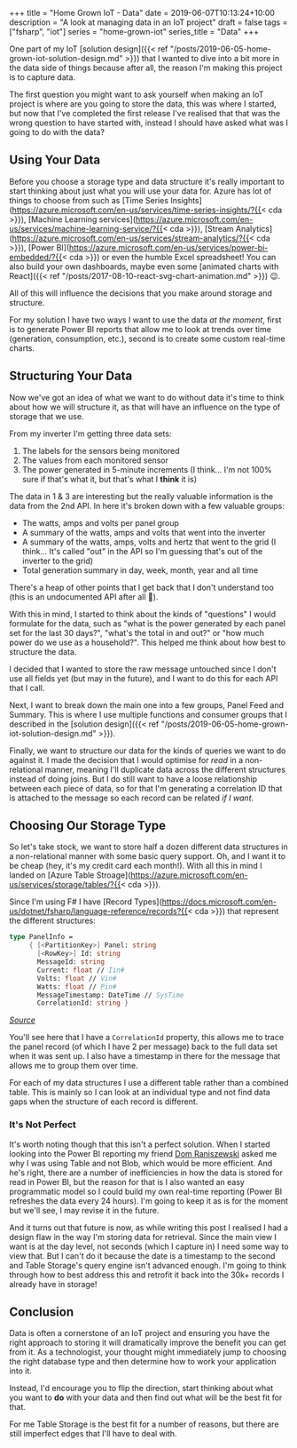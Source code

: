 +++
title = "Home Grown IoT - Data"
date = 2019-06-07T10:13:24+10:00
description = "A look at managing data in an IoT project"
draft = false
tags = ["fsharp", "iot"]
series = "home-grown-iot"
series_title = "Data"
+++

One part of my IoT [solution design]({{< ref "/posts/2019-06-05-home-grown-iot-solution-design.md" >}}) that I wanted to dive into a bit more in the data side of things because after all, the reason I'm making this project is to capture data.

The first question you might want to ask yourself when making an IoT project is where are you going to store the data, this was where I started, but now that I've completed the first release I've realised that that was the wrong question to have started with, instead I should have asked what was I going to do with the data?

## Using Your Data

Before you choose a storage type and data structure it's really important to start thinking about just what you will use your data for. Azure has lot of things to choose from such as [Time Series Insights](https://azure.microsoft.com/en-us/services/time-series-insights/?{{< cda >}}), [Machine Learning services](https://azure.microsoft.com/en-us/services/machine-learning-service/?{{< cda >}}), [Stream Analytics](https://azure.microsoft.com/en-us/services/stream-analytics/?{{< cda >}}), [Power BI](https://azure.microsoft.com/en-us/services/power-bi-embedded/?{{< cda >}}) or even the humble Excel spreadsheet! You can also build your own dashboards, maybe even some [animated charts with React]({{< ref "/posts/2017-08-10-react-svg-chart-animation.md" >}}) 😉.

All of this will influence the decisions that you make around storage and structure.

For my solution I have two ways I want to use the data _at the moment_, first is to generate Power BI reports that allow me to look at trends over time (generation, consumption, etc.), second is to create some custom real-time charts.

## Structuring Your Data

Now we've got an idea of what we want to do without data it's time to think about how we will structure it, as that will have an influence on the type of storage that we use.

From my inverter I'm getting three data sets:

1. The labels for the sensors being monitored
2. The values from each monitored sensor
3. The power generated in 5-minute increments (I think... I'm not 100% sure if that's what it, but that's what I **think** it is)

The data in 1 & 3 are interesting but the really valuable information is the data from the 2nd API. In here it's broken down with a few valuable groups:

* The watts, amps and volts per panel group
* A summary of the watts, amps and volts that went into the inverter
* A summary of the watts, amps, volts and hertz that went to the grid (I think... It's called "out" in the API so I'm guessing that's out of the inverter to the grid)
* Total generation summary in day, week, month, year and all time

There's a heap of other points that I get back that I don't understand too (this is an undocumented API after all 🤣).

With this in mind, I started to think about the kinds of "questions" I would formulate for the data, such as "what is the power generated by each panel set for the last 30 days?", "what's the total in and out?" or "how much power do we use as a household?". This helped me think about how best to structure the data.

I decided that I wanted to store the raw message untouched since I don't use all fields yet (but may in the future), and I want to do this for each API that I call.

Next, I want to break down the main one into a few groups, Panel Feed and Summary. This is where I use multiple functions and consumer groups that I described in the [solution design]({{< ref "/posts/2019-06-05-home-grown-iot-solution-design.md" >}}).

Finally, we want to structure our data for the kinds of queries we want to do against it. I made the decision that I would optimise for _read_ in a non-relational manner, meaning I'll duplicate data across the different structures instead of doing joins. But I do still want to have a loose relationship between each piece of data, so for that I'm generating a correlation ID that is attached to the message so each record can be related _if I want_.

## Choosing Our Storage Type

So let's take stock, we want to store half a dozen different data structures in a non-relational manner with some basic query support. Oh, and I want it to be cheap (hey, it's my credit card each month!). With all this in mind I landed on [Azure Table Stroage](https://azure.microsoft.com/en-us/services/storage/tables/?{{< cda >}}).

Since I'm using F# I have [Record Types](https://docs.microsoft.com/en-us/dotnet/fsharp/language-reference/records?{{< cda >}}) that represent the different structures:

```fsharp
type PanelInfo =
     { [<PartitionKey>] Panel: string
       [<RowKey>] Id: string
       MessageId: string
       Current: float // Iin#
       Volts: float // Vin#
       Watts: float // Pin#
       MessageTimestamp: DateTime // SysTime
       CorrelationId: string }
```

[_Source_](https://github.com/aaronpowell/sunshine/blob/3369c32d7f657ba1b4c80650a8534a97738edc81/src/Sunshine.Functions/PanelTrigger.fs#L14-L22)

You'll see here that I have a `CorrelationId` property, this allows me to trace the panel record (of which I have 2 per message) back to the full data set when it was sent up. I also have a timestamp in there for the message that allows me to group them over time.

For each of my data structures I use a different table rather than a combined table. This is mainly so I can look at an individual type and not find data gaps when the structure of each record is different.

### It's Not Perfect

It's worth noting though that this isn't a perfect solution. When I started looking into the Power BI reporting my friend [Dom Raniszewski](https://twitter.com/DominikRan) asked me why I was using Table and not Blob, which would be more efficient. And he's right, there are a number of inefficiencies in how the data is stored for read in Power BI, but the reason for that is I also wanted an easy programmatic model so I could build my own real-time reporting (Power BI refreshes the data every 24 hours). I'm going to keep it as is for the moment but we'll see, I may revise it in the future.

And it turns out that future is now, as while writing this post I realised I had a design flaw in the way I'm storing data for retrieval. Since the main view I want is at the day level, not seconds (which I capture in) I need some way to view that. But I can't do it because the date is a timestamp to the second and Table Storage's query engine isn't advanced enough. I'm going to think through how to best address this and retrofit it back into the 30k+ records I already have in storage!

## Conclusion

Data is often a cornerstone of an IoT project and ensuring you have the right approach to storing it will dramatically improve the benefit you can get from it. As a technologist, your thought might immediately jump to choosing the right database type and then determine how to work your application into it.

Instead, I'd encourage you to flip the direction, start thinking about what you want to **do** with your data and then find out what will be the best fit for that.

For me Table Storage is the best fit for a number of reasons, but there are still imperfect edges that I'll have to deal with.